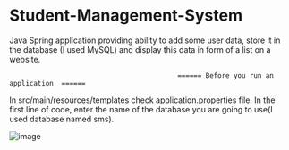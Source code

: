# Student-Management-System
Java Spring application providing ability to add some user data, store it in the database (I used MySQL) and display this data in form of a list on a website.


                                              ====== Before you run an application  ====== 
In src/main/resources/templates check application.properties file. In the first line of code, enter the name of the database you are going to use(I used database named sms).

![image](https://user-images.githubusercontent.com/97959151/179365990-eb8627e8-da98-4419-b4d0-433d9a7d2a49.png)


